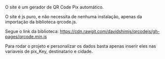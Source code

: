 O site é um gerador de QR Code Pix automático.

O site é js puro, e não necessita de nenhuma instalação, apenas da importação da biblioteca qrcode.js.

Segue o link da biblioteca: https://cdn.rawgit.com/davidshimjs/qrcodejs/gh-pages/qrcode.min.js

Para rodar o projeto e personalizar os dados basta apenas inserir eles nas variaveis de pix_Key, destinatario e cidade.